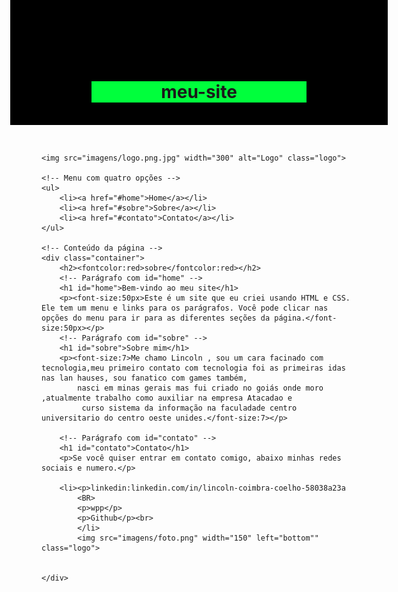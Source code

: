 # meu-site
<!DOCTYPE html>
<html>
<head>
    <style>
        /* Estilo do menu */
        ul {
            list-style-type: none;
            margin: 0;
            padding: 0;
            overflow: hidden;
            background-color: #00e717c3;
        }

        li {
            float: left;
        }

        li a {
            display: block;
            color: rgb(4, 14, 16);
            text-align: center;
            padding: 14px 16px;
            text-decoration: none;
        }

        li a:hover {
            background-color: #a09ba1;
        }

        /* Estilo do conteúdo */
        .container {
            margin: 20px;
        }

        h1 {
            text-align: center;
            background-color: rgb(0, 255, 60);
            margin:80px
        }

        p {
            text-indent: 100px;
            background-color: rgb(240, 255, 242);
            p {}

        }

        body{
    background-color: black;
    height: 100px;
    p{
       background-color: aliceblue; 
       font-family: 'Trebuchet MS', 'Lucida Sans Unicode', 'Lucida Grande', 'Lucida Sans', Arial, sans-serif;
       font-size: larger; 
       
    }
}
    </style>
</head>
<body>
    

    


    <img src="imagens/logo.png.jpg" width="300" alt="Logo" class="logo">

    <!-- Menu com quatro opções -->
    <ul>
        <li><a href="#home">Home</a></li>
        <li><a href="#sobre">Sobre</a></li>
        <li><a href="#contato">Contato</a></li>
    </ul>

    <!-- Conteúdo da página -->
    <div class="container">
        <h2><fontcolor:red>sobre</fontcolor:red></h2>
        <!-- Parágrafo com id="home" -->
        <h1 id="home">Bem-vindo ao meu site</h1>
        <p><font-size:50px>Este é um site que eu criei usando HTML e CSS. Ele tem um menu e links para os parágrafos. Você pode clicar nas opções do menu para ir para as diferentes seções da página.</font-size:50px></p>
        <!-- Parágrafo com id="sobre" -->
        <h1 id="sobre">Sobre mim</h1>
        <p><font-size:7>Me chamo Lincoln , sou um cara facinado com tecnologia,meu primeiro contato com tecnologia foi as primeiras idas nas lan hauses, sou fanatico com games também, 
            nasci em minas gerais mas fui criado no goiás onde moro ,atualmente trabalho como auxiliar na empresa Atacadao e
             curso sistema da informação na faculadade centro universitario do centro oeste unides.</font-size:7></p>
        
        <!-- Parágrafo com id="contato" -->
        <h1 id="contato">Contato</h1>
        <p>Se você quiser entrar em contato comigo, abaixo minhas redes sociais e numero.</p>
       
        <li><p>linkedin:linkedin.com/in/lincoln-coimbra-coelho-58038a23a
            <BR>
            <p>wpp</p>
            <p>Github</p><br>
            </li>
            <img src="imagens/foto.png" width="150" left="bottom"" class="logo">
    

    </div>
</body>
</html>

